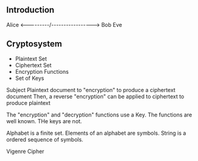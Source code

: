 Introduction
------------------------

Alice <---------\/-----------------> Bob
                Eve

Cryptosystem
-----

* Plaintext Set
* Ciphertext Set
* Encryption Functions
* Set of Keys

Subject Plaintext document to "encryption" to produce a ciphertext document
Then, a reverse "encryption" can be applied to ciphertext to produce plaintext

The "encryption" and "decryption" functions use a Key.
The functions are well known. THe keys are not.

Alphabet is a finite set. Elements of an alphabet are symbols.
String is a ordered sequence of symbols.

Vigenre Cipher
